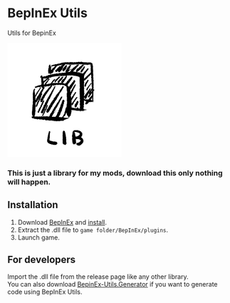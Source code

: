 # BepInEx Utils

Utils for BepinEx

![icon.png](https://raw.githubusercontent.com/T2PeNBiX99wcoxKv3A4g/BepinEx-Utils/master/icon.png)

### **This is just a library for my mods, download this only nothing will happen.**

## Installation

1. Download [BepInEx](https://github.com/BepInEx/BepInEx)
   and [install](https://docs.bepinex.dev/articles/user_guide/installation/index.html).
2. Extract the .dll file to `game folder/BepInEx/plugins`.
3. Launch game.

## For developers

Import the .dll file from the release page like any other library.  
You can also download [BepinEx-Utils.Generator](https://github.com/T2PeNBiX99wcoxKv3A4g/BepinEx-Utils.Generator) if you
want to generate code using
BepInEx Utils.